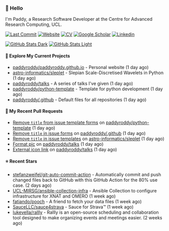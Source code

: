 ### 👋 Hello

I'm Paddy, a Research Software Developer at the Centre for Advanced Research
Computing, UCL.

[![Last Commit](https://img.shields.io/github/last-commit/paddyroddy/paddyroddy/main?label=updated)](https://github.com/paddyroddy)
[![Website](https://img.shields.io/badge/GitHub%20Pages-222?logo=githubpages&logoColor=fff&style=for-the-badge&style=flat)](https://paddyroddy.github.io)
[![CV](https://img.shields.io/badge/CV-PDF-pink.svg)](https://paddyroddy.github.io/cv)
[![Google Scholar](https://img.shields.io/badge/Google%20Scholar-4285F4?logo=googlescholar&logoColor=fff&style=for-the-badge&style=flat)](https://scholar.google.com/citations?user=OFigHUwAAAAJ)
[![Linkedin](https://img.shields.io/badge/LinkedIn-0A66C2?logo=linkedin&logoColor=fff&style=for-the-badge&style=flat)](https://www.linkedin.com/in/patrickjamesroddy)

[![GitHub Stats Dark](https://github-readme-stats-paddyroddy.vercel.app/api?username=paddyroddy&disable_animations=true&hide_border=true&hide_title=true&include_all_commits=true&rank_icon=github&show=prs_merged,reviews&show_icons=true&theme=tokyonight)](https://github.com/paddyroddy/paddyroddy#gh-dark-mode-only)
[![GitHub Stats Light](https://github-readme-stats-paddyroddy.vercel.app/api?username=paddyroddy&disable_animations=true&hide_border=true&hide_title=true&include_all_commits=true&rank_icon=github&show=prs_merged,reviews&show_icons=true&theme=default)](https://github.com/paddyroddy/paddyroddy#gh-light-mode-only)

#### 👷 Explore My Current Projects

- [paddyroddy/paddyroddy.github.io](https://github.com/paddyroddy/paddyroddy.github.io) - Personal website
  (1 day ago)
- [astro-informatics/sleplet](https://github.com/astro-informatics/sleplet) - Slepian Scale-Discretised Wavelets in Python
  (1 day ago)
- [paddyroddy/talks](https://github.com/paddyroddy/talks) - A series of talks I&#39;ve given
  (1 day ago)
- [paddyroddy/python-template](https://github.com/paddyroddy/python-template) - Template for python development
  (1 day ago)
- [paddyroddy/.github](https://github.com/paddyroddy/.github) - Default files for all repositories
  (1 day ago)

#### 🔨 My Recent Pull Requests

- [Remove `title` from issue template forms](https://github.com/paddyroddy/python-template/pull/167) on [paddyroddy/python-template](https://github.com/paddyroddy/python-template)
  (1 day ago)
- [Remove `title` in issue forms](https://github.com/paddyroddy/.github/pull/230) on [paddyroddy/.github](https://github.com/paddyroddy/.github)
  (1 day ago)
- [Remove `title` in issue templates](https://github.com/astro-informatics/sleplet/pull/388) on [astro-informatics/sleplet](https://github.com/astro-informatics/sleplet)
  (1 day ago)
- [Format pic](https://github.com/paddyroddy/talks/pull/38) on [paddyroddy/talks](https://github.com/paddyroddy/talks)
  (1 day ago)
- [External icon link](https://github.com/paddyroddy/talks/pull/37) on [paddyroddy/talks](https://github.com/paddyroddy/talks)
  (1 day ago)

#### ⭐ Recent Stars

- [stefanzweifel/git-auto-commit-action](https://github.com/stefanzweifel/git-auto-commit-action) - Automatically commit and push changed files back to GitHub with this GitHub Action for the 80% use case.
  (2 days ago)
- [UCL-MIRSG/ansible-collection-infra](https://github.com/UCL-MIRSG/ansible-collection-infra) - Ansible Collection to configure infrastructure for XNAT and OMERO
  (1 week ago)
- [fatiando/pooch](https://github.com/fatiando/pooch) - A friend to fetch your data files
  (1 week ago)
- [SauceLLC/sauce4strava](https://github.com/SauceLLC/sauce4strava) - Sauce for Strava™
  (1 week ago)
- [lukevella/rallly](https://github.com/lukevella/rallly) - Rallly is an open-source scheduling and collaboration tool designed to make organizing events and meetings easier.
  (2 weeks ago)
